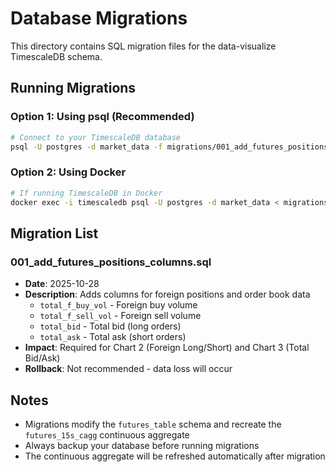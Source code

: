 # Database Migrations

This directory contains SQL migration files for the data-visualize TimescaleDB schema.

## Running Migrations

### Option 1: Using psql (Recommended)

```bash
# Connect to your TimescaleDB database
psql -U postgres -d market_data -f migrations/001_add_futures_positions_columns.sql
```

### Option 2: Using Docker

```bash
# If running TimescaleDB in Docker
docker exec -i timescaledb psql -U postgres -d market_data < migrations/001_add_futures_positions_columns.sql
```

## Migration List

### 001_add_futures_positions_columns.sql
- **Date**: 2025-10-28
- **Description**: Adds columns for foreign positions and order book data
  - `total_f_buy_vol` - Foreign buy volume
  - `total_f_sell_vol` - Foreign sell volume
  - `total_bid` - Total bid (long orders)
  - `total_ask` - Total ask (short orders)
- **Impact**: Required for Chart 2 (Foreign Long/Short) and Chart 3 (Total Bid/Ask)
- **Rollback**: Not recommended - data loss will occur

## Notes

- Migrations modify the `futures_table` schema and recreate the `futures_15s_cagg` continuous aggregate
- Always backup your database before running migrations
- The continuous aggregate will be refreshed automatically after migration
